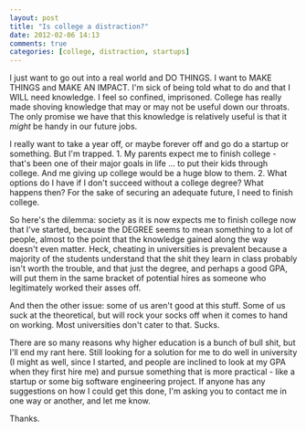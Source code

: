 ```yaml
---
layout: post
title: "Is college a distraction?"
date: 2012-02-06 14:13
comments: true
categories: [college, distraction, startups]
---
```


I just want to go out into a real world and DO THINGS. I want to MAKE THINGS and MAKE AN IMPACT.
I'm sick of being told what to do and that I WILL need knowledge. I feel so confined, imprisoned.
College has really made shoving knowledge that may or may not be useful down our throats. The only
promise we have that this knowledge is relatively useful is that it *might* be handy in our future
jobs.

I really want to take a year off, or maybe forever off and go do a startup or something. But I'm
trapped. 1. My parents expect me to finish college - that's been one of their major goals in life ...
to put their kids through college. And me giving up college would be a huge blow to them. 2. What
options do I have if I don't succeed without a college degree? What happens then? For the sake
of securing an adequate future, I need to finish college.

So here's the dilemma: society as it is now expects me to finish college now that I've started,
because the DEGREE seems to mean something to a lot of people, almost to the point that the
knowledge gained along the way doesn't even matter. Heck, cheating in universities is prevalent
because a majority of the students understand that the shit they learn in class probably isn't
worth the trouble, and that just the degree, and perhaps a good GPA, will put them in the same
bracket of potential hires as someone who legitimately worked their asses off.

And then the other issue: some of us aren't good at this stuff. Some of us suck at the theoretical,
but will rock your socks off when it comes to hand on working. Most universities don't cater to that.
Sucks.

There are so many reasons why higher education is a bunch of bull shit, but I'll end my rant here.
Still looking for a solution for me to do well in university (I might as well, since I started,
and people are inclined to look at my GPA when they first hire me) and pursue something that is
more practical - like a startup or some big software engineering project. If anyone has any
suggestions on how I could get this done, I'm asking you to contact me in one way or another,
and let me know.

Thanks.
